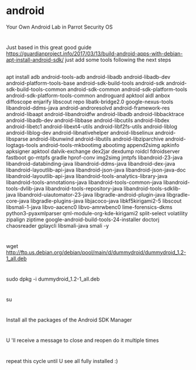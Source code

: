 # android
Your Own Android Lab in Parrot Security OS
#
Just based in this great good guide https://guardianproject.info/2017/03/13/build-android-apps-with-debian-apt-install-android-sdk/ just add some tools following the next steps 


##
apt install adb android-tools-adb android-libadb android-libadb-dev android-platform-tools-base android-sdk-build-tools android-sdk android-sdk-build-tools-common android-sdk-common android-sdk-platform-tools android-sdk-platform-tools-common androguard apktool aidl anbox diffoscope enjarify libscout repo libatk-bridge2.0 google-nexus-tools libandroid-ddms-java android-androresolvd android-framework-res android-libaapt android-libandroidfw android-libadb android-libbacktrace android-libadb-dev android-libbase android-libcutils android-libdex android-libetc1 android-libext4-utils android-libf2fs-utils android-liblog  android-liblog-dev android-libnativehelper android-libselinux android-libsparse android-libunwind android-libutils android-libziparchive android-logtags-tools android-tools-mkbootimg abootimg append2simg apkinfo apksigner apktool dalvik-exchange dex2jar dexdump roidcl fdroidserver fastboot go-mtpfs gradle hprof-conv img2simg jmtpfs libandroid-23-java libandroid-databinding-java libandroid-ddms-java libandroid-dex-java libandroid-layoutlib-api-java libandroid-json-java libandroid-json-java-doc libandroid-layoutlib-api-java libandroid-tools-analytics-library-java libandroid-tools-annotations-java libandroid-tools-common-java libandroid-tools-dvlib-java libandroid-tools-repository-java libandroid-tools-sdklib-java libandroid-uiautomator-23-java libgradle-android-plugin-java libgradle-core-java libgradle-plugins-java libjacoco-java libkf5kirigami2-5 libscout libsmali-1-java libvo-aacenc0 libvo-amrwbenc0 lime-forensics-dkms python3-pyaxmlparser qml-module-org-kde-kirigami2  split-select volatility zipalign ziptime google-android-build-tools-24-installer doctorj chaosreader gplaycli libsmali-java smali -y
#
#
#
wget http://ftp.us.debian.org/debian/pool/main/d/dummydroid/dummydroid_1.2-1_all.deb
#
sudo dpkg -i dummydroid_1.2-1_all.deb
#
su
#
Install all the packages of the Android SDK Manager
#
U 'll receive a message to close and reopen do it multiple times
#
repeat this cycle until U see all fully installed :)







